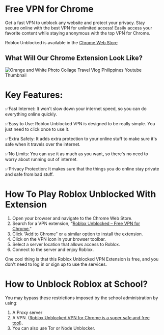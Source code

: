 # Free VPN for Chrome

Get a fast VPN to unblock any website and protect your privacy. Stay secure online with the best VPN for unlimited access! Easily access your favorite content while staying anonymous with the top VPN for Chrome.

Roblox Unblocked is available in the [Chrome Web Store](https://chrome.google.com/webstore/detail/roblox-unblocked/eldafnahjlecijacdkbaoaodclagkchc)

## What Will Our Chrome Extension Look Like?

![Orange and White Photo Collage Travel Vlog Philippines Youtube Thumbnail](https://github.com/user-attachments/assets/4b936162-2882-4b5c-acad-9af63a2f91af)

# Key Features:

✅Fast Internet: It won't slow down your internet speed, so you can do everything online quickly.

✅Easy to Use: Roblox Unblocked VPN is designed to be really simple. You just need to click once to use it.

✅Extra Safety: It adds extra protection to your online stuff to make sure it's safe when it travels over the internet.

✅No Limits: You can use it as much as you want, so there's no need to worry about running out of internet.

✅Privacy Protection: It makes sure that the things you do online stay private and safe from bad stuff.

# How To Play Roblox Unblocked With Extension

1. Open your browser and navigate to the Chrome Web Store.
2. Search for a VPN extension, “[Roblox Unblocked – Free VPN for Chrome.](https://chrome.google.com/webstore/detail/roblox-unblocked/eldafnahjlecijacdkbaoaodclagkchc)”
3. Click “Add to Chrome” or a similar option to install the extension.
4. Click on the VPN icon in your browser toolbar.
5. Select a server location that allows access to Roblox.
6. Connect to the server and enjoy Roblox.

One cool thing is that this Roblox Unblocked VPN Extension is free, and you don't need to log in or sign up to use the services.

# How to Unblock Roblox at School?

You may bypass these restrictions imposed by the school administration by using:

1. A Proxy server
2. A VPN. ([Roblox Unblocked VPN for Chrome is a super safe and free tool](https://educatefarm.in/roblox-unblocked-vpn-free-vpn-for-chrome/)).
3. You can also use Tor or Node Unblocker.
